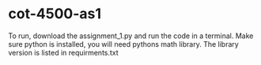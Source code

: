 # cot-4500-as1

To run, download the assignment_1.py and run the code in a terminal. Make sure python is installed, you will need pythons math library. The library version is listed in requirments.txt
